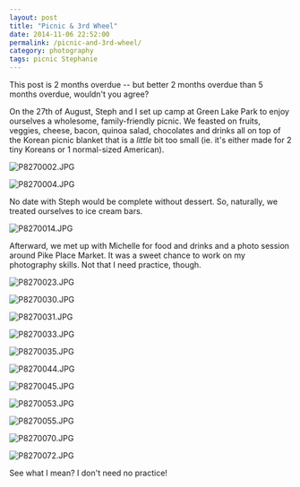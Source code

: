 ```yaml
---
layout: post
title: "Picnic & 3rd Wheel"
date: 2014-11-06 22:52:00
permalink: /picnic-and-3rd-wheel/
category: photography
tags: picnic Stephanie
---
```

This post is 2 months overdue -- but better 2 months overdue than 5 months overdue, wouldn't you agree?

On the 27th of August, Steph and I set up camp at Green Lake Park to enjoy ourselves a wholesome, family-friendly picnic. We feasted on fruits, veggies, cheese, bacon, quinoa salad, chocolates and drinks all on top of the Korean picnic blanket that is a *little* bit too small (ie. it's either made for 2 tiny Koreans or 1 normal-sized American).

![P8270002.JPG](/assets/2014-11-06-picnic-and-3rd-wheel/P8270002.JPG)

![P8270004.JPG](/assets/2014-11-06-picnic-and-3rd-wheel/P8270004.JPG)

No date with Steph would be complete without dessert. So, naturally, we treated ourselves to ice cream bars.

![P8270014.JPG](/assets/2014-11-06-picnic-and-3rd-wheel/P8270014.JPG)

Afterward, we met up with Michelle for food and drinks and a photo session around Pike Place Market. It was a sweet chance to work on my photography skills. Not that I need practice, though.

![P8270023.JPG](/assets/2014-11-06-picnic-and-3rd-wheel/P8270023.JPG)

![P8270030.JPG](/assets/2014-11-06-picnic-and-3rd-wheel/P8270030.JPG)

![P8270031.JPG](/assets/2014-11-06-picnic-and-3rd-wheel/P8270031.JPG)

![P8270033.JPG](/assets/2014-11-06-picnic-and-3rd-wheel/P8270033.JPG)

![P8270035.JPG](/assets/2014-11-06-picnic-and-3rd-wheel/P8270035.JPG)

![P8270044.JPG](/assets/2014-11-06-picnic-and-3rd-wheel/P8270044.JPG)

![P8270045.JPG](/assets/2014-11-06-picnic-and-3rd-wheel/P8270045.JPG)

![P8270053.JPG](/assets/2014-11-06-picnic-and-3rd-wheel/P8270053.JPG)

![P8270055.JPG](/assets/2014-11-06-picnic-and-3rd-wheel/P8270055.JPG)

![P8270070.JPG](/assets/2014-11-06-picnic-and-3rd-wheel/P8270070.JPG)

![P8270072.JPG](/assets/2014-11-06-picnic-and-3rd-wheel/P8270072.JPG)

See what I mean? I don't need no practice!
